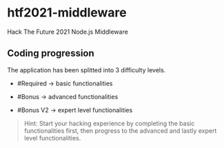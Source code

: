 # htf2021-middleware
Hack The Future 2021 Node.js Middleware

## Coding progression 

The application has been splitted into 3 difficulty levels. 

- #Required -> basic functionalities 

- #Bonus -> advanced functionalities 

- #Bonus V2 -> expert level functionalities 

> Hint: Start your hacking experience by completing the basic functionalities first, then progress to the advanced and lastly expert level functionalities. 
